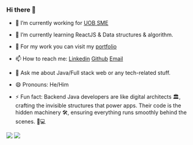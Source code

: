 ### Hi there 👋

- 🔭 I’m currently working for [UOB SME](https://www.uob.com.sg/business/index.page)
- 🌱 I’m currently learning ReactJS & Data structures & algorithm.
- 💼 For my work you can visit my [portfolio](https://paulsourav1006.github.io/)
- 📫 How to reach me:
    [Linkedin](www.linkedin.com/in/sourav-paul-9603a01b8/)
    [Github](https://github.com/paulSourav1006)
    [Email](sourabhpaul206@gmail.com)
   
- 💬 Ask me about Java/Full stack web or any tech-related stuff.
- 😄 Pronouns: He/Him
- ⚡ Fun fact: Backend Java developers are like digital architects 🏛️, crafting the invisible structures that power apps. Their code is the hidden machinery 🛠️, ensuring everything runs smoothly behind the scenes. 🌟💻

<img src="https://github-readme-stats.vercel.app/api?username=paulSourav1006&&show_icons=true&title_color=00b7c2&icon_color=00b7c2&text_color=81b214&bg_color=1a1a2e"> <img src="https://github-readme-stats.vercel.app/api/top-langs/?username=paulSourav1006&layout=compact">


